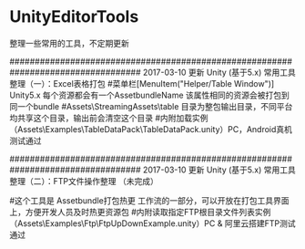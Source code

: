 ﻿# UnityEditorTools
整理一些常用的工具，不定期更新


##################################################################################
2017-03-10 更新
Unity (基于5.x) 常用工具整理（一）：Excel表格打包
#菜单栏[MenuItem("Helper/Table Window")]
	Unity5.x 每个资源都会有一个AssetbundleName 该属性相同的资源会被打包到同一个bundle
#Assets\StreamingAssets\table 目录为整包输出目录，不同平台均共享这个目录，输出前会清空这个目录
#内附加载实例（Assets\Examples\TableDataPack\TableDataPack.unity）PC，Android真机测试通过



##################################################################################
2017-03-10 更新
Unity (基于5.x) 常用工具整理（二）：FTP文件操作整理 （未完成）

#这个工具是 Assetbundle打包热更 工作流的一部分，可以开放在打包工具界面上，方便开发人员及时热更资源包
#内附读取指定FTP根目录文件列表实例（Assets\Examples\Ftp\FtpUpDownExample.unity）PC & 阿里云搭建FTP测试通过
